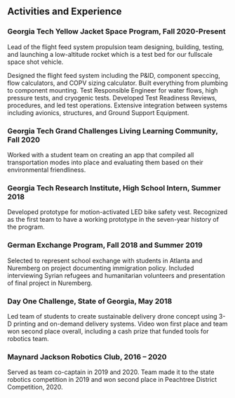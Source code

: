 ## Activities and Experience	

### Georgia Tech Yellow Jacket Space Program, Fall 2020-Present
Lead of the flight feed system propulsion team designing, building, 
testing, and launching a low-altitude rocket which is a test bed for our 
fullscale space shot vehicle.

Designed the flight feed system including the P&ID, component speccing, flow calculators, and COPV sizing calculator. Built everything from plumbing to component mounting. Test Responsible Engineer for water flows, high pressure tests, and cryogenic tests. Developed Test Readiness Reviews, procedures, and led test operations. Extensive integration between 
systems including avionics, structures, and Ground Support Equipment.

### Georgia Tech Grand Challenges Living Learning Community, Fall 2020
Worked with a student team on creating an app that compiled all 
transportation modes into place and evaluating them based on their 
environmental friendliness.

### Georgia Tech Research Institute, High School Intern, Summer 2018
Developed prototype for motion-activated LED bike safety vest. 
Recognized as the first team to have a working prototype in the 
seven-year history of the program.

### German Exchange Program, Fall 2018 and Summer 2019
Selected to represent school exchange with students in Atlanta and Nuremberg on project documenting immigration policy. Included 
interviewing Syrian refugees and humanitarian volunteers and 
presentation of final project in Nuremberg.

### Day One Challenge, State of Georgia, May 2018
Led team of students to create sustainable delivery drone concept using 3-D printing and on-demand delivery systems. Video won first place and team won second place overall, including a cash prize that funded tools for robotics team.

### Maynard Jackson Robotics Club, 2016 – 2020
Served as team co-captain in 2019 and 2020. Team made it to the state robotics competition in 2019 and won second place in Peachtree District Competition, 2020.